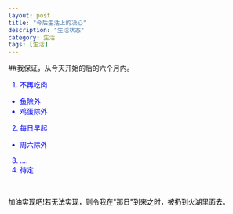 ```yaml
---
layout: post
title: "今后生活上的决心"
description: "生活状态"
category: 生活
tags: [生活]
---
```



##我保证，从今天开始的后的六个月内。<br/>
<font color=blue>
1. 不再吃肉<br/>
  * 鱼除外
  * 鸡蛋除外
2.  每日早起<br/>
  * 周六除外  
3. ....<br/>
4. 待定<br/>

<br/>
<font color=black>

加油实现吧!若无法实现，则令我在"那日"到来之时，被扔到火湖里面去。
